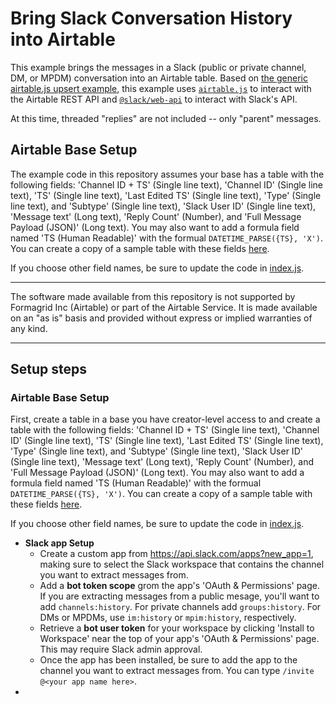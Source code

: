# Bring Slack Conversation History into Airtable

This example brings the messages in a Slack (public or private channel, DM, or MPDM) conversation into an Airtable table. Based on [the generic airtable.js upsert example](.../../../../../javascript/using_airtable.js/), this example uses [`airtable.js`](https://github.com/airtable/airtable.js) to interact with the Airtable REST API and [`@slack/web-api`](https://slack.dev/node-slack-sdk/web-api) to interact with Slack's API.

At this time, threaded "replies" are not included -- only "parent" messages.

## Airtable Base Setup
The example code in this repository assumes your base has a table with the following fields: 'Channel ID + TS' (Single line text), 'Channel ID' (Single line text), 'TS' (Single line text), 'Last Edited TS' (Single line text), 'Type' (Single line text), and 'Subtype' (Single line text), 'Slack User ID' (Single line text), 'Message text' (Long text), 'Reply Count' (Number), and 'Full Message Payload (JSON)' (Long text). You may also want to add a formula field named 'TS (Human Readable)' with the formual `DATETIME_PARSE({TS}, 'X')`. You can create a copy of a sample table with these fields [here](https://airtable.com/shrB2653wGPc4KwoZ).

If you choose other field names, be sure to update the code in [index.js](./index.js).

---

The software made available from this repository is not supported by Formagrid Inc (Airtable) or part of the Airtable Service. It is made available on an "as is" basis and provided without express or implied warranties of any kind.

---

## Setup steps

### Airtable Base Setup
First, create a table in a base you have creator-level access to and create a table with the following fields: 'Channel ID + TS' (Single line text), 'Channel ID' (Single line text), 'TS' (Single line text), 'Last Edited TS' (Single line text), 'Type' (Single line text), and 'Subtype' (Single line text), 'Slack User ID' (Single line text), 'Message text' (Long text), 'Reply Count' (Number), and 'Full Message Payload (JSON)' (Long text). You may also want to add a formula field named 'TS (Human Readable)' with the formual `DATETIME_PARSE({TS}, 'X')`. You can create a copy of a sample table with these fields [here](https://airtable.com/shrB2653wGPc4KwoZ).

If you choose other field names, be sure to update the code in [index.js](./index.js).

- **Slack app Setup**
  - Create a custom app from https://api.slack.com/apps?new_app=1, making sure to select the Slack workspace that contains the channel you want to extract messages from.
  - Add a **bot token scope** grom the app's 'OAuth & Permissions' page. If you are extracting messages from a public mesage, you'll want to add `channels:history`. For private channels add `groups:history`. For DMs or MPDMs, use `im:history` or `mpim:history`, respectively.
  - Retrieve a **bot user token** for your workspace by clicking 'Install to Workspace' near the top of your app's 'OAuth & Permissions' page. This may require Slack admin approval.
  - Once the app has been installed, be sure to add the app to the channel you want to extract messages from. You can type `/invite @<your app name here>`.
- 
